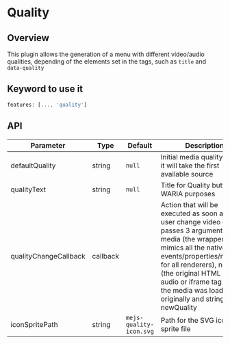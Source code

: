 # Quality

## Overview

This plugin allows the generation of a menu with different video/audio qualities, depending of the elements set 
in the <source> tags, such as `title` and `data-quality`

## Keyword to use it
```javascript
features: [..., 'quality']
```

## API

Parameter | Type | Default | Description
------ | --------- | ------- | --------
defaultQuality | string | `null` | Initial media quality; if `null`, it will take the first available source
qualityText | string | `null` | Title for Quality button for WARIA purposes
qualityChangeCallback | callback |  | Action that will be executed as soon as the user change video quality; passes 3 arguments: media (the wrapper that mimics all the native events/properties/methods for all renderers), node (the original HTML video, audio or iframe tag where the media was loaded originally and string newQuality
iconSpritePath | string | `mejs-quality-icon.svg` | Path for the SVG icon sprite file
